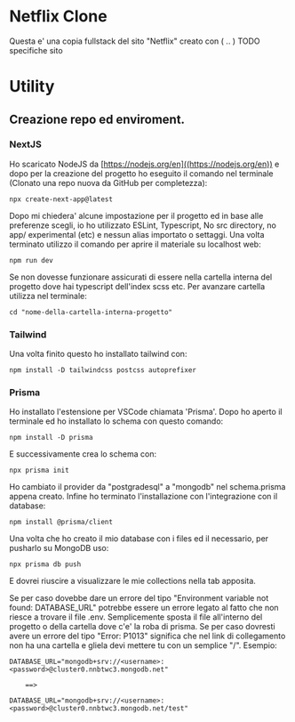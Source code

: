 # Netflix Clone
Questa e' una copia fullstack del sito "Netflix" creato con ( .. ) TODO specifiche sito

# Utility
## Creazione repo ed enviroment.
### NextJS
Ho scaricato NodeJS da [https://nodejs.org/en]((https://nodejs.org/en)) e dopo per la creazione del progetto ho eseguito il comando nel terminale (Clonato una repo nuova da GitHub per completezza):
```
npx create-next-app@latest
```
Dopo mi chiedera' alcune impostazione per il progetto ed in base alle preferenze scegli, io ho utilizzato ESLint, Typescript, No src directory, no app/ experimental (etc) e nessun alias importato o settaggi. Una volta terminato utilizzo il comando per aprire il materiale su localhost web:
```
npm run dev
```
Se non dovesse funzionare assicurati di essere nella cartella interna del progetto dove hai typescript dell'index scss etc. Per avanzare cartella utilizza nel terminale:
```
cd "nome-della-cartella-interna-progetto"
```
### Tailwind
Una volta finito questo ho installato tailwind con:
```
npm install -D tailwindcss postcss autoprefixer
```
### Prisma

Ho installato l'estensione per VSCode chiamata 'Prisma'.
Dopo ho aperto il terminale ed ho installato lo schema con questo comando:
```
npm install -D prisma
```
E successivamente crea lo schema con:
```
npx prisma init
```
Ho cambiato il provider da "postgradesql" a "mongodb" nel schema.prisma appena creato.
Infine ho terminato l'installazione con l'integrazione con il database:
```
npm install @prisma/client
```
Una volta che ho creato il mio database con i files ed il necessario, per pusharlo su MongoDB uso:
```
npx prisma db push
```
E dovrei riuscire a visualizzare le mie collections nella tab apposita.

Se per caso dovebbe dare un errore del tipo "Environment variable not found: DATABASE_URL" potrebbe essere un errore legato al fatto che non riesce a trovare il file .env. Semplicemente sposta il file all'interno del progetto o della cartella dove c'e' la roba di prisma.
Se per caso dovresti avere un errore del tipo "Error: P1013" significa che nel link di collegamento non ha una cartella e gliela devi mettere tu con un semplice "/".
Esempio:
```
DATABASE_URL="mongodb+srv://<username>:<password>@cluster0.nnbtwc3.mongodb.net"

    ==>

DATABASE_URL="mongodb+srv://<username>:<password>@cluster0.nnbtwc3.mongodb.net/test"
```